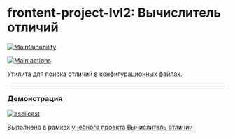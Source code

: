 # frontent-project-lvl2: Вычислитель отличий

[![Maintainability](https://api.codeclimate.com/v1/badges/0252d61fc158cc046f34/maintainability)](https://codeclimate.com/github/Melchukova/frontend-project-lvl2/maintainability)

[![Main actions](https://github.com/Melchukova/frontend-project-lvl2/workflows/MPush-actions/badge.svg)](https://github.com/Melchukova/frontend-project-lvl2/actions)

Утилита для поиска отличий в конфигурационных файлах.
____
### Демонстрация
[![asciicast](https://asciinema.org/a/85TVIpd7p7ZOO1GGuSVZrRWYD.png)](https://asciinema.org/a/85TVIpd7p7ZOO1GGuSVZrRWYD) 




Выполнено в рамках [учебного проекта Вычислитель отличий](https://ru.hexlet.io/professions/frontend/projects/46)